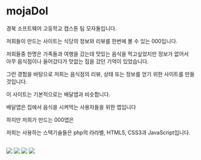 # mojaDol
<p>경북 소프트웨어 고등학교 캡스톤 팀 모자돌입니다.</p>
<p>저희들이 만드는 사이트는 식당의 정보와 리뷰를 한번에 볼 수 있는 000입니다.</p>
<p>저희들중 한명은 가족들과 여행을 갔는데 맛있는 음식을 먹고싶었지만 정보가 없어서<br/> 아무 음식점이나 들어갔다가 맛없는 집을 갔던 기억이 있었습니다.</p>
<p>그런 경험을 바탕으로 저희는 음식점의 리뷰, 상태 또는 정보를 얻기 위한 사이트를 만들것입니다.</p>
<p>이 사이트는 기본적으로는 배달앱과 비슷합니다.</p>
<p>배달앱은 집에서 음식을 시켜먹는 사용자들을 위한 앱입니다</p>
<p>하지만 저희가 만드는 000앱은 </p>
<p>저희는 사용하는 스택기술들은 php의 라라벨, HTML5, CSS3과 JavaScript입니다.</p>
<br />
<a href="#"><img src="https://img.shields.io/badge/Laravel-FF2D20?style=flat-square&logo=laravel&logoColor=white"/></a>
<a href="#"><img src="https://img.shields.io/badge/HTML5-E34F26?style=flat-square&logo=html5&logoColor=white"/></a>
<a href="#"><img src="https://img.shields.io/badge/CSS3-1572B6?style=flat-square&logo=css&logoColor=white"/></a>
<a href="#"><img src="https://img.shields.io/badge/JavaScript-F7DF1E?style=flat-square&logo=javascript&logoColor=black"/></a>
